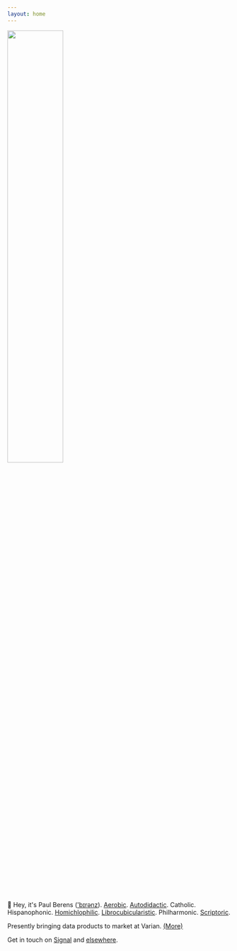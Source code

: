```yaml
---
layout: home
---
```

<img src="/assets/images/pmb.sketch.avatar.tr" width="50%" height="50%">

👋 Hey, it's Paul Berens (['b&#x026A;r&#x0259;nz](/assets/audio/berens.mp3)). [Aerobic](/run/). [Autodidactic](/learning/). Catholic. Hispanophonic. [Homichlophilic](/sf/). [Librocubicularistic](/books/). Philharmonic. [Scriptoric](/blog/).

Presently bringing data products to market at Varian. [(More)](/bio/)

Get in touch on <a href="https://signal.org" target="_blank">Signal</a> and [elsewhere](/contact/).